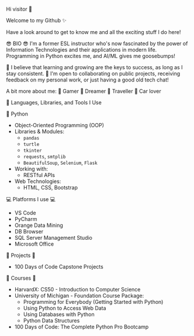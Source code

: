 Hi visitor 👋

Welcome to my Github ✨ 

Have a look around to get to know me and all the exciting stuff I do here!

😎 BIO 😎
I'm a former ESL instructor who's now fascinated by the power of Information Technologies and their applications in modern life. Programming in Python excites me, and AI/ML gives me goosebumps!

🌱 I believe that learning and growing are the keys to success, as long as I stay consistent.
🤝 I'm open to collaborating on public projects, receiving feedback on my personal work, or just having a good old tech chat!

A bit more about me:
🔹 Gamer
🔹 Dreamer
🔹 Traveller
🔹 Car lover

🔧 Languages, Libraries, and Tools I Use

🐍 Python
- Object-Oriented Programming (OOP)
- Libraries & Modules:
  - `pandas`
  - `turtle`
  - `tkinter`
  - `requests`, `smtplib`
  - `BeautifulSoup`, `Selenium`, `Flask`
- Working with:
  - RESTful APIs
- Web Technologies:
  - HTML, CSS, Bootstrap

💻 Platforms I use 💻
   - VS Code
   - PyCharm
   - Orange Data Mining
   - DB Browser
   - SQL Server Management Studio
   - Microsoft Office

📂 Projects 📂
   - 100 Days of Code Capstone Projects

🏅 Courses 🏅
   - HarvardX: CS50 - Introduction to Computer Science
   - University of Michigan - Foundation Course Package:
     * Programming for Everybody (Getting Started with Python)
     * Using Python to Access Web Data
     * Using Databases with Python
     * Python Data Structures
   - 100 Days of Code: The Complete Python Pro Bootcamp
